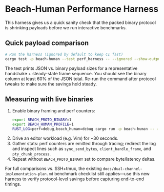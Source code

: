 # Beach-Human Performance Harness

This harness gives us a quick sanity check that the packed binary protocol is
shrinking payloads before we run interactive benchmarks.

## Quick payload comparison

```bash
# Run the harness (ignored by default to keep CI fast)
cargo test -p beach-human --test perf_harness -- --ignored --show-output
```

The test prints JSON vs. binary payload sizes for a representative handshake +
steady-state frame sequence. You should see the binary column at least 60% of
the JSON total. Re-run the command after protocol tweaks to make sure the
savings hold steady.

## Measuring with live binaries

1. Enable binary framing and perf counters:
   ```bash
   export BEACH_PROTO_BINARY=1
   export BEACH_HUMAN_PROFILE=1
   RUST_LOG=perf=debug,beach_human=debug cargo run -p beach-human -- --local-preview
   ```
2. Drive an editor workload (e.g. Vim) for ~30 seconds.
3. Gather stats: perf counters are emitted through tracing; redirect the log and
   inspect lines such as `sync_send_bytes`, `client_handle_frame`, and
   `pty_chunk_process`.
4. Repeat without `BEACH_PROTO_BINARY` set to compare byte/latency deltas.

For full comparisons vs. SSH+tmux, the existing `docs/dual-channel-implementation-plan.md`
benchmark checklist still applies—use this new harness to verify protocol-level
savings before capturing end-to-end timings.

